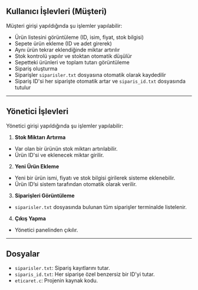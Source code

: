 
## Kullanıcı İşlevleri (Müşteri)

Müşteri girişi yapıldığında şu işlemler yapılabilir:

- Ürün listesini görüntüleme (ID, isim, fiyat, stok bilgisi)
- Sepete ürün ekleme (ID ve adet girerek)
- Aynı ürün tekrar eklendiğinde miktar artırılır
- Stok kontrolü yapılır ve stoktan otomatik düşülür
- Sepetteki ürünleri ve toplam tutarı görüntüleme
- Sipariş oluşturma
- Siparişler `siparisler.txt` dosyasına otomatik olarak kaydedilir
- Sipariş ID'si her siparişte otomatik artar ve `siparis_id.txt` dosyasında tutulur

----

## Yönetici İşlevleri

Yönetici girişi yapıldığında şu işlemler yapılabilir:

1. **Stok Miktarı Artırma**
- Var olan bir ürünün stok miktarı artırılabilir.
- Ürün ID'si ve eklenecek miktar girilir.

2. **Yeni Ürün Ekleme**
- Yeni bir ürün ismi, fiyatı ve stok bilgisi girilerek sisteme eklenebilir.
- Ürün ID’si sistem tarafından otomatik olarak verilir.

3. **Siparişleri Görüntüleme**
- `siparisler.txt` dosyasında bulunan tüm siparişler terminalde listelenir.

4. **Çıkış Yapma**
- Yönetici panelinden çıkılır.

----

## Dosyalar

- `siparisler.txt`: Sipariş kayıtlarını tutar.
- `siparis_id.txt`: Her siparişe özel benzersiz bir ID'yi tutar.
- `eticaret.c`: Projenin kaynak kodu.

